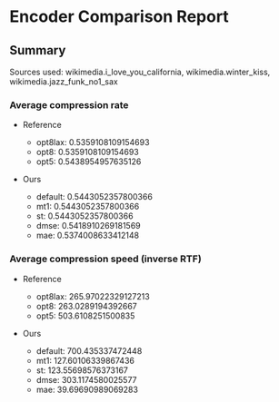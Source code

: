 
# Encoder Comparison Report

## Summary

Sources used: wikimedia.i_love_you_california, wikimedia.winter_kiss, wikimedia.jazz_funk_no1_sax

### Average compression rate

  - Reference
    - opt8lax: 0.5359108109154693
    - opt8: 0.5359108109154693
    - opt5: 0.5438954957635126

  - Ours
    - default: 0.5443052357800366
    - mt1: 0.5443052357800366
    - st: 0.5443052357800366
    - dmse: 0.5418910269181569
    - mae: 0.5374008633412148


### Average compression speed (inverse RTF)
  - Reference
    - opt8lax: 265.97022329127213
    - opt8: 263.0289194392667
    - opt5: 503.6108251500835

  - Ours
    - default: 700.435337472448
    - mt1: 127.60106339867436
    - st: 123.55698576373167
    - dmse: 303.1174580025577
    - mae: 39.69690989069283


